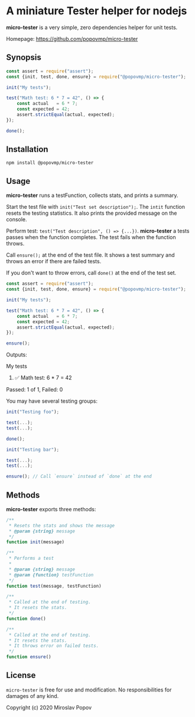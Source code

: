 # A miniature Tester helper for nodejs

**micro-tester** is a very simple, zero dependencies helper for unit tests.

Homepage: https://github.com/popovmp/micro-tester

## Synopsis

```javascript
const assert = require("assert");
const {init, test, done, ensure} = require("@popovmp/micro-tester");

init("My tests");

test("Math test: 6 * 7 = 42", () => {
    const actual   = 6 * 7;
    const expected = 42;
    assert.strictEqual(actual, expected);
});

done();
```

## Installation

```
npm install @popovmp/micro-tester
```

## Usage

**micro-tester** runs a testFunction, collects stats, and prints a summary.

Start the test file with `init("Test set description");`. The `intit` function resets the testing statistics.
It also prints the provided message on the console.

Perform test: `test("Test description", () => {...})`. **micro-tester** a tests passes when the function completes.
The test fails when the function throws.

Call `ensure();` at the end of the test file. It shows a test summary and throws an error if there are failed tests.

If you don't want to throw errors, call `done()` at the end of the test set.


```javascript
const assert = require("assert");
const {init, test, done, ensure} = require("@popovmp/micro-tester");

init("My tests");

test("Math test: 6 * 7 = 42", () => {
    const actual   = 6 * 7;
    const expected = 42;
    assert.strictEqual(actual, expected);
});

ensure(); 
```

Outputs:

My tests

1. ✅ Math test: 6 * 7 = 42

Passed: 1 of 1, Failed: 0


You may have several testing groups:

```javascript
init("Testing foo");

test(...);
test(...);

done();

init("Testing bar");

test(...);
test(...);

ensure(); // Call `ensure` instead of `done` at the end
```


## Methods

**micro-tester** exports three methods:

```javascript
/**
 * Resets the stats and shows the message
 * @param {string} message
 */
function init(message)
```

```javascript
/**
 * Performs a test
 *
 * @param {string} message
 * @param {function} testFunction
 */
function test(message, testFunction)
```

```javascript
/**
 * Called at the end of testing.
 * It resets the stats.
 */
function done()
```

```javascript
/**
 * Called at the end of testing.
 * It resets the stats.
 * It throws error on failed tests.
 */
function ensure()
```

## License

`micro-tester` is free for use and modification. No responsibilities for damages of any kind.

Copyright (c) 2020 Miroslav Popov
